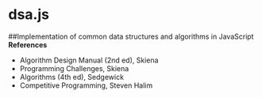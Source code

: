 # dsa.js
##Implementation of common data structures and algorithms in JavaScript<br>
**References**
- Algorithm Design Manual (2nd ed), Skiena
- Programming Challenges, Skiena
- Algorithms (4th ed), Sedgewick
- Competitive Programming, Steven Halim
